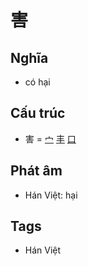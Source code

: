 # 害

## Nghĩa

* có hại

## Cấu trúc
* 害 = [宀](宀.md) [丰](丰.md) [口](口.md)

## Phát âm

* Hán Việt: hại

## Tags
* Hán Việt

<script>window.HANZI_FIELD='害';</script>
